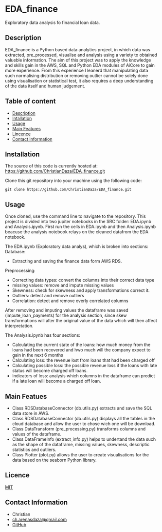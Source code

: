 # EDA_finance
  
Exploratory data analysis fo financial loan data.

## Description
 
EDA_finance is a Python based data analytics project, in which data was extracted, pre_processed, visualise and analysis using a variety to obtained valueble information. The aim of this project was to apply the knowledge and skills gain in the AWS, SQL and Python EDA modules of AiCore to gain more experience. From this experience I leanerd that manipulating data such normalising distribution or removing outlier cannot be solely done using visualisation or statistical test, it also requires a deep understanding of the data itself and human judgement.

## Table of content

- [Description](#Description)
- [Intallation](#Intallation)
- [Usage](#Usage)
- [Main Features](#Main_Features)
- [Lincence](#Licence)
- [Contact Information](#Contact_information)


## Installation

 The source of this code is currently hosted at: https://github.com/ChristianDaza/EDA_finance.git

Clone this git repository into your machine using the following code:
```
git clone https://github.com/ChristianDaza/EDA_finance.git
```


## Usage

Once cloned, use the command line to navigate to the repository. This project is divided into two jupiter notebooks in the SRC folder: EDA.ipynb and Analysis.ipynb. First run the cells in EDA.ipynb and then Analysis.ipynb beacuse the analysis notebook relays on the cleaned datafrom the EDA notebook.

The EDA.ipynb (Exploratory data analys), which is broken into sections:
Database: 
- Extracting and saving the finance data form AWS RDS.

Preprocessing: 
- Correcting data types: convert the columns into their correct data type
- missing values: remove and impute missing values
- Skewness: check for skewness and apply transformations correct it.
- Outliers: detect and remove outliers
- Correlation: detect and remove overly correlated columns

After removing and imputing values the dataframe was saved (impute_loan_payments) for the analysis section, since skew transformations will alter the original value of the data which will then affect interpretation.

The Analysis.ipynb has four sections:
- Calculating the current state of the loans: how much money from the loans had been recovered and hwo much will the company expect to gain in the next 6 months
- Calculating loss: the revenue lost from loans that had been charged off
- Calculating possible loss: the possible revenue loss if the loans with late status will become charged off loans.
- Indicators of loss: analysis which columns in the dataframe can predict if a late loan will become a charged off loan.


## Main Featues

-  Class RDSDatabaseConnector (db.utils.py) extracts and save the SQL data store in AWS.
-  Class RDSDatabaseConnector (db.utils.py) displays all the tables in the cloud database and allow the user to chose wich one will be download.
-  Class DataTransform (pre_processing.py) transforms columns and values of the dataframe.
-  Class DataFrameInfo (extract_info.py) helps to undertand the data such as the shape of the dataframe, missing values, skewness, descriptic statistics and outliers.
-  Class Plotter (plot.py) allows the user to create visualisations for the data based on the seaborn Python library.

## Licence
[MIT](https://github.com/ChristianDaza/Hangman/blob/main/LICENSE)

## Contact Information
- Christian
- ch.arenasdaza@gmail.com
- [GitHub](https://github.com/ChristianDaza)